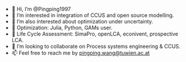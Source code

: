 - 👋 Hi, I’m @Pingping1997
- 👀 I’m interested in integration of CCUS and open source modelling.
- 👀 I’m also interested about optimization under uncertainty.
- 🌱 Optimization: Julia, Python, GAMs user.
- 🌱 Life Cycle Assessment: SimaPro, openLCA, econivent, prospective LCA.
- 💞️ I’m looking to collaborate on Process systems engineering & CCUS.
- 📫 Feel free to reach me by pingping.wang@tuwien.ac.at

<!---
Pingping1997/Pingping1997 is a ✨ special ✨ repository because its `README.md` (this file) appears on your GitHub profile.
You can click the Preview link to take a look at your changes.
--->
